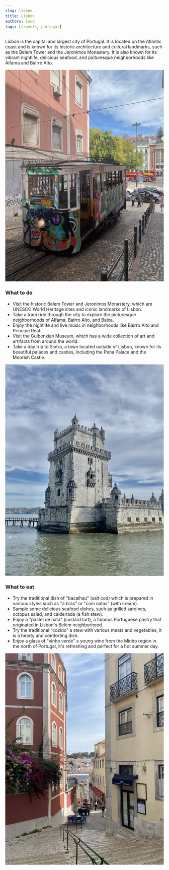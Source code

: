 ```yaml
---
slug: lisbon
title: Lisbon
authors: luca
tags: [travels, portugal]
---
```


Lisbon is the capital and largest city of Portugal. It is located on the Atlantic coast and is known for its historic architecture and cultural landmarks, such as the Belem Tower and the Jeronimos Monastery. It is also known for its vibrant nightlife, delicious seafood, and picturesque neighborhoods like Alfama and Bairro Alto.

<!--truncate-->

![Tram](./primary.jpg)

### What to do
- Visit the historic Belem Tower and Jeronimos Monastery, which are UNESCO World Heritage sites and iconic landmarks of Lisbon.
- Take a tram ride through the city to explore the picturesque neighborhoods of Alfama, Bairro Alto, and Baixa.
- Enjoy the nightlife and live music in neighborhoods like Bairro Alto and Principe Real.
- Visit the Gulbenkian Museum, which has a wide collection of art and artifacts from around the world.
- Take a day trip to Sintra, a town located outside of Lisbon, known for its beautiful palaces and castles, including the Pena Palace and the Moorish Castle.

![Belem](./secondary.jpg)

### What to eat
- Try the traditional dish of "bacalhau" (salt cod) which is prepared in various styles such as "à brás" or "com natas" (with cream).
- Sample some delicious seafood dishes, such as grilled sardines, octopus salad, and caldeirada (a fish stew).
- Enjoy a "pastel de nata" (custard tart), a famous Portuguese pastry that originated in Lisbon's Belém neighborhood.
- Try the traditional "cozido" a stew with various meats and vegetables, it is a hearty and comforting dish.
- Enjoy a glass of "vinho verde" a young wine from the Minho region in the north of Portugal, it's refreshing and perfect for a hot summer day.

![Lisbon street](./third.jpg)